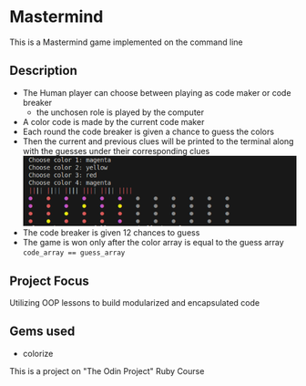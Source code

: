 # Mastermind 
This is a Mastermind game implemented on the command line

## Description
- The Human player can choose between playing as code maker or code breaker
    - the unchosen role is played by the computer
- A color code is made by the current code maker
- Each round the code breaker is given a chance to guess the colors
- Then the current and previous clues will be printed to the terminal along with the guesses under their corresponding clues
![Board printed on terminal](sample.png)
- The code breaker is given 12 chances to guess
- The game is won only after the color array is equal to the guess array
`code_array == guess_array`


## Project Focus
Utilizing OOP lessons to build modularized and encapsulated code

## Gems used
- colorize

This is a project on "The Odin Project" Ruby Course
